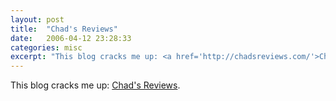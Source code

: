 ```yaml
---
layout: post
title:  "Chad's Reviews"
date:   2006-04-12 23:28:33
categories: misc
excerpt: "This blog cracks me up: <a href='http://chadsreviews.com/'>Chad's Reviews</a>"
---
```

This blog cracks me up: <a href="http://chadsreviews.com/">Chad's Reviews</a>.
